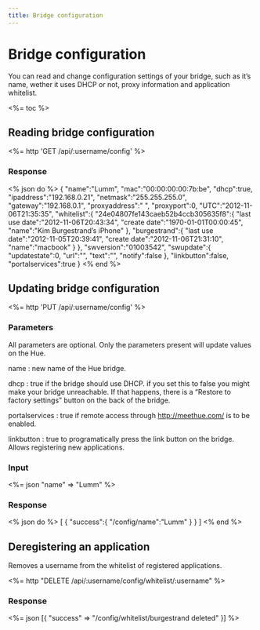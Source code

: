 ```yaml
---
title: Bridge configuration
---
```


# Bridge configuration

You can read and change configuration settings of your bridge, such as it’s name,
wether it uses DHCP or not, proxy information and application whitelist.

<%= toc %>

## Reading bridge configuration

<%= http 'GET /api/:username/config' %>

### Response

<% json do %>
{
  "name":"Lumm",
  "mac":"00:00:00:00:7b:be",
  "dhcp":true,
  "ipaddress":"192.168.0.21",
  "netmask":"255.255.255.0",
  "gateway":"192.168.0.1",
  "proxyaddress":" ",
  "proxyport":0,
  "UTC":"2012-11-06T21:35:35",
  "whitelist":{
    "24e04807fe143caeb52b4ccb305635f8":{
      "last use date":"2012-11-06T20:43:34",
      "create date":"1970-01-01T00:00:45",
      "name":"Kim Burgestrand’s iPhone"
    },
    "burgestrand":{
      "last use date":"2012-11-05T20:39:41",
      "create date":"2012-11-06T21:31:10",
      "name":"macbook"
    }
  },
  "swversion":"01003542",
  "swupdate":{
    "updatestate":0,
    "url":"",
    "text":"",
    "notify":false
  },
  "linkbutton":false,
  "portalservices":true
}
<% end %>

## Updating bridge configuration

<%= http 'PUT /api/:username/config' %>

### Parameters

All parameters are optional. Only the parameters present will update values on the Hue.

name
: new name of the Hue bridge.

dhcp
: true if the bridge should use DHCP. if you set this to false you might make your bridge unreachable.
  If that happens, there is a “Restore to factory settings” button on the back of the bridge.

portalservices
: true if remote access through <http://meethue.com/> is to be enabled.

linkbutton
: true to programatically press the link button on the bridge. Allows registering new applications.

### Input

<%= json "name" => "Lumm" %>

### Response

<% json do %>
[
  {
    "success":{
      "/config/name":"Lumm"
    }
  }
]
<% end %>

## Deregistering an application

Removes a username from the whitelist of registered applications.

<%= http "DELETE /api/:username/config/whitelist/:username" %>

### Response

<%= json [{ "success" => "/config/whitelist/burgestrand deleted" }] %>
